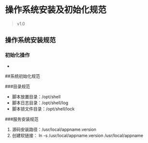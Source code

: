 # 操作系统安装及初始化规范
> v1.0
## 操作系统安装规范
### 初始化操作
*


##系统初始化规范

###目录规范
* 脚本放置目录：/opt/shell
* 脚本日志目录：/opt/shell/log
* 脚本锁文件目录：/opt/shell/lock

###服务安装规范
1. 源码安装路径：/usr/local/appname.version
2. 创建软链接： ln -s /usr/local/appname.version /usr/local/appname